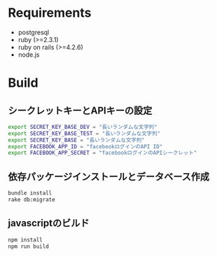 # Requirements

- postgresql
- ruby (>=2.3.1)
- ruby on rails (>=4.2.6)
- node.js

# Build

## シークレットキーとAPIキーの設定
```sh
export SECRET_KEY_BASE_DEV = "長いランダムな文字列"
export SECRET_KEY_BASE_TEST = "長いランダムな文字列"
export SECRET_KEY_BASE = "長いランダムな文字列"
export FACEBOOK_APP_ID = "facebookログインのAPI ID"
export FACEBOOK_APP_SECRET = "facebookログインのAPIシークレット"
```

## 依存パッケージインストールとデータベース作成

```sh
bundle install
rake db:migrate
```

## javascriptのビルド

```sh
npm install
npm run build
```
